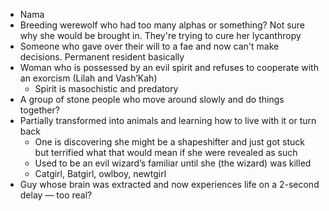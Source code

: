 - Nama
- Breeding werewolf who had too many alphas or something? Not sure why she would be brought in. They're trying to cure her lycanthropy 
- Someone who gave over their will to a fae and now can't make decisions. Permanent resident basically
- Woman who is possessed by an evil spirit and refuses to cooperate with an exorcism (Lilah and Vash’Kah)
	- Spirit is masochistic and predatory
- A group of stone people who move around slowly and do things together?
- Partially transformed into animals and learning how to live with it or turn back
	- One is discovering she might be a shapeshifter and just got stuck but terrified what that would mean if she were revealed as such
	- Used to be an evil wizard’s familiar until she (the wizard) was killed
	- Catgirl, Batgirl, owlboy, newtgirl
- Guy whose brain was extracted and now experiences life on a 2-second delay — too real?
